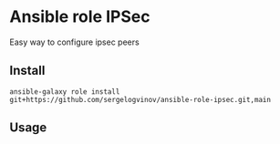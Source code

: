 # Ansible role IPSec

Easy way to configure ipsec peers

## Install

```shell
ansible-galaxy role install git+https://github.com/sergelogvinov/ansible-role-ipsec.git,main
```

## Usage
